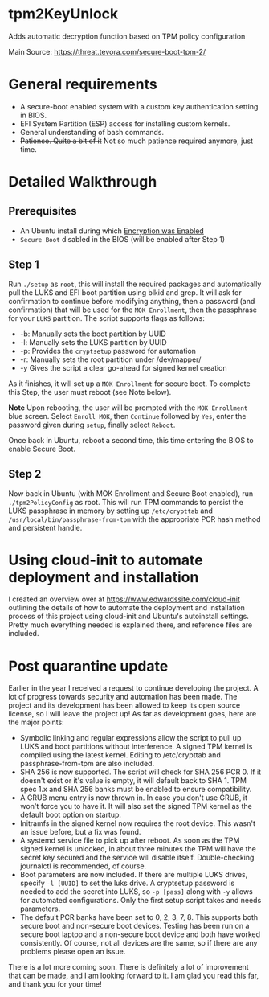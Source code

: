 # tpm2KeyUnlock
Adds automatic decryption function based on TPM policy configuration

Main Source: https://threat.tevora.com/secure-boot-tpm-2/

# General requirements
- A secure-boot enabled system with a custom key authentication setting in BIOS.
- EFI System Partition (ESP) access for installing custom kernels.
- General understanding of bash commands.
- ~~Patience. Quite a bit of it~~ Not so much patience required anymore, just time.

# Detailed Walkthrough
## Prerequisites
* An Ubuntu install during which [Encryption was Enabled](https://ubuntu.com/tutorials/install-ubuntu-desktop#7-optional-enable-encryption)
* `Secure Boot` disabled in the BIOS (will be enabled after Step 1)

## Step 1
Run `./setup` as `root`, this will install the required packages and automatically pull the LUKS and EFI boot partition using blkid and grep. It will ask for confirmation to continue before modifying anything, then a password (and confirmation) that will be used for the `MOK Enrollment`, then the passphrase for your `LUKS` partition. The script supports flags as follows:

  * -b: Manually sets the boot partition by UUID
  * -l: Manually sets the LUKS partition by UUID
  * -p: Provides the `cryptsetup` password for automation
  * -r: Manually sets the root partition under /dev/mapper/
  * -y Gives the script a clear go-ahead for signed kernel creation

As it finishes, it will set up a `MOK Enrollment` for secure boot. To complete this Step, the user must reboot (see Note below).

**Note**
Upon rebooting, the user will be prompted with the `MOK Enrollment` blue screen.  Select `Enroll MOK`, then `Continue` followed by `Yes`, enter the password given during `setup`, finally select `Reboot`.

Once back in Ubuntu, reboot a second time, this time entering the BIOS to enable Secure Boot.

## Step 2
Now back in Ubuntu (with MOK Enrollment and Secure Boot enabled), run `./tpm2PolicyConfig` as root.  This will run TPM commands to persist the LUKS passphrase in memory by setting up `/etc/crypttab` and `/usr/local/bin/passphrase-from-tpm` with the appropriate PCR hash method and persistent handle.

# Using cloud-init to automate deployment and installation
I created an overview over at https://www.edwardssite.com/cloud-init outlining the details of how to automate the deployment and installation process of this project using cloud-init and Ubuntu's autoinstall settings. Pretty much everything needed is explained there, and reference files are included.

# Post quarantine update
Earlier in the year I received a request to continue developing the project. A lot of progress towards security and automation has been made. The project and its development has been allowed to keep its open source license, so I will leave the project up! As far as development goes, here are the major points:

- Symbolic linking and regular expressions allow the script to pull up LUKS and boot partitions without interference. A signed TPM kernel is compiled using the latest kernel. Editing to /etc/crypttab and passphrase-from-tpm are also included.
- SHA 256 is now supported. The script will check for SHA 256 PCR 0. If it doesn't exist or it's value is empty, it will default back to SHA 1. TPM spec 1.x and SHA 256 banks must be enabled to ensure compatibility.
- A GRUB menu entry is now thrown in. In case you don't use GRUB, it won't force you to have it. It will also set the signed TPM kernel as the default boot option on startup.
- Initramfs in the signed kernel now requires the root device. This wasn't an issue before, but a fix was found.
- A systemd service file to pick up after reboot. As soon as the TPM signed kernel is unlocked, in about three minutes the TPM will have the secret key secured and the service will disable itself. Double-checking journalctl is recommended, of course.
- Boot parameters are now included. If there are multiple LUKS drives, specify `-l [UUID]` to set the luks drive. A cryptsetup password is needed to add the secret into LUKS, so `-p [pass]` along with `-y` allows for automated configurations. Only the first setup script takes and needs parameters.
- The default PCR banks have been set to 0, 2, 3, 7, 8. This supports both secure boot and non-secure boot devices. Testing has been run on a secure boot laptop and a non-secure boot device and both have worked consistently. Of course, not all devices are the same, so if there are any problems please open an issue.

There is a lot more coming soon. There is definitely a lot of improvement that can be made, and I am looking forward to it. I am glad you read this far, and thank you for your time!
